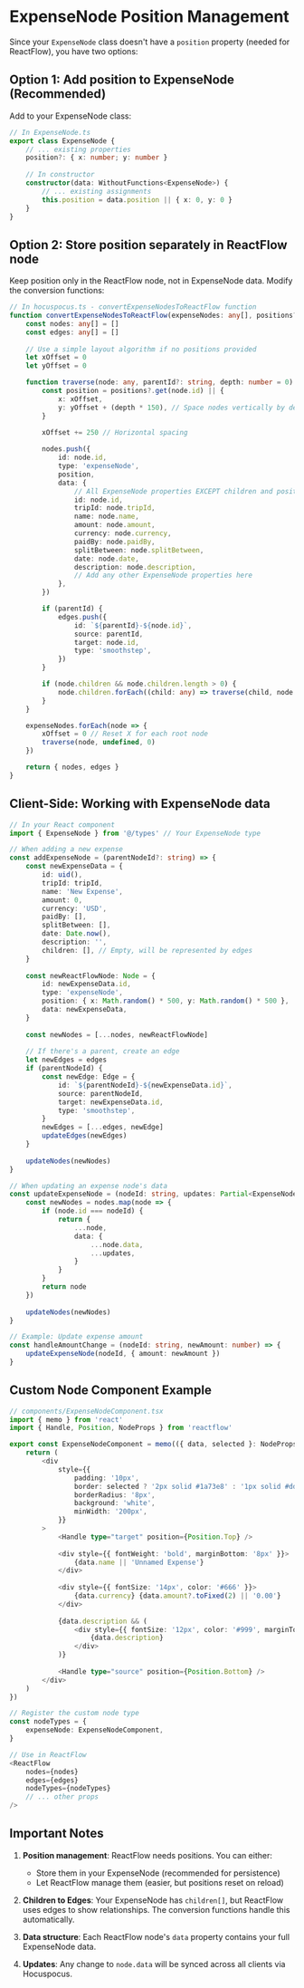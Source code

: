 # ExpenseNode Position Management

Since your `ExpenseNode` class doesn't have a `position` property (needed for ReactFlow), you have two options:

## Option 1: Add position to ExpenseNode (Recommended)

Add to your ExpenseNode class:

```typescript
// In ExpenseNode.ts
export class ExpenseNode {
    // ... existing properties
    position?: { x: number; y: number }
    
    // In constructor
    constructor(data: WithoutFunctions<ExpenseNode>) {
        // ... existing assignments
        this.position = data.position || { x: 0, y: 0 }
    }
}
```

## Option 2: Store position separately in ReactFlow node

Keep position only in the ReactFlow node, not in ExpenseNode data. Modify the conversion functions:

```typescript
// In hocuspocus.ts - convertExpenseNodesToReactFlow function
function convertExpenseNodesToReactFlow(expenseNodes: any[], positions?: Map<string, {x: number, y: number}>) {
    const nodes: any[] = []
    const edges: any[] = []
    
    // Use a simple layout algorithm if no positions provided
    let xOffset = 0
    let yOffset = 0

    function traverse(node: any, parentId?: string, depth: number = 0) {
        const position = positions?.get(node.id) || {
            x: xOffset,
            y: yOffset + (depth * 150), // Space nodes vertically by depth
        }
        
        xOffset += 250 // Horizontal spacing

        nodes.push({
            id: node.id,
            type: 'expenseNode',
            position,
            data: {
                // All ExpenseNode properties EXCEPT children and position
                id: node.id,
                tripId: node.tripId,
                name: node.name,
                amount: node.amount,
                currency: node.currency,
                paidBy: node.paidBy,
                splitBetween: node.splitBetween,
                date: node.date,
                description: node.description,
                // Add any other ExpenseNode properties here
            },
        })

        if (parentId) {
            edges.push({
                id: `${parentId}-${node.id}`,
                source: parentId,
                target: node.id,
                type: 'smoothstep',
            })
        }

        if (node.children && node.children.length > 0) {
            node.children.forEach((child: any) => traverse(child, node.id, depth + 1))
        }
    }

    expenseNodes.forEach(node => {
        xOffset = 0 // Reset X for each root node
        traverse(node, undefined, 0)
    })

    return { nodes, edges }
}
```

## Client-Side: Working with ExpenseNode data

```typescript
// In your React component
import { ExpenseNode } from '@/types' // Your ExpenseNode type

// When adding a new expense
const addExpenseNode = (parentNodeId?: string) => {
    const newExpenseData = {
        id: uid(),
        tripId: tripId,
        name: 'New Expense',
        amount: 0,
        currency: 'USD',
        paidBy: [],
        splitBetween: [],
        date: Date.now(),
        description: '',
        children: [], // Empty, will be represented by edges
    }
    
    const newReactFlowNode: Node = {
        id: newExpenseData.id,
        type: 'expenseNode',
        position: { x: Math.random() * 500, y: Math.random() * 500 },
        data: newExpenseData,
    }
    
    const newNodes = [...nodes, newReactFlowNode]
    
    // If there's a parent, create an edge
    let newEdges = edges
    if (parentNodeId) {
        const newEdge: Edge = {
            id: `${parentNodeId}-${newExpenseData.id}`,
            source: parentNodeId,
            target: newExpenseData.id,
            type: 'smoothstep',
        }
        newEdges = [...edges, newEdge]
        updateEdges(newEdges)
    }
    
    updateNodes(newNodes)
}

// When updating an expense node's data
const updateExpenseNode = (nodeId: string, updates: Partial<ExpenseNode>) => {
    const newNodes = nodes.map(node => {
        if (node.id === nodeId) {
            return {
                ...node,
                data: {
                    ...node.data,
                    ...updates,
                }
            }
        }
        return node
    })
    
    updateNodes(newNodes)
}

// Example: Update expense amount
const handleAmountChange = (nodeId: string, newAmount: number) => {
    updateExpenseNode(nodeId, { amount: newAmount })
}
```

## Custom Node Component Example

```typescript
// components/ExpenseNodeComponent.tsx
import { memo } from 'react'
import { Handle, Position, NodeProps } from 'reactflow'

export const ExpenseNodeComponent = memo(({ data, selected }: NodeProps) => {
    return (
        <div
            style={{
                padding: '10px',
                border: selected ? '2px solid #1a73e8' : '1px solid #ddd',
                borderRadius: '8px',
                background: 'white',
                minWidth: '200px',
            }}
        >
            <Handle type="target" position={Position.Top} />
            
            <div style={{ fontWeight: 'bold', marginBottom: '8px' }}>
                {data.name || 'Unnamed Expense'}
            </div>
            
            <div style={{ fontSize: '14px', color: '#666' }}>
                {data.currency} {data.amount?.toFixed(2) || '0.00'}
            </div>
            
            {data.description && (
                <div style={{ fontSize: '12px', color: '#999', marginTop: '4px' }}>
                    {data.description}
                </div>
            )}
            
            <Handle type="source" position={Position.Bottom} />
        </div>
    )
})

// Register the custom node type
const nodeTypes = {
    expenseNode: ExpenseNodeComponent,
}

// Use in ReactFlow
<ReactFlow
    nodes={nodes}
    edges={edges}
    nodeTypes={nodeTypes}
    // ... other props
/>
```

## Important Notes

1. **Position management**: ReactFlow needs positions. You can either:
   - Store them in your ExpenseNode (recommended for persistence)
   - Let ReactFlow manage them (easier, but positions reset on reload)

2. **Children to Edges**: Your ExpenseNode has `children[]`, but ReactFlow uses edges to show relationships. The conversion functions handle this automatically.

3. **Data structure**: Each ReactFlow node's `data` property contains your full ExpenseNode data.

4. **Updates**: Any change to `node.data` will be synced across all clients via Hocuspocus.

